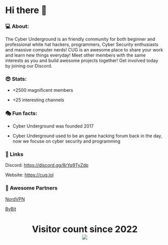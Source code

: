 # Hi there 👋

### 💻 About:
The Cyber Underground is an friendly community for both beginner and professional white hat hackers, programmers, Cyber Security enthusiasts and massive computer nerds! CUG is an awesome place to share your work and learn new things everyday! Meet other members with the same interests as you and build awesome projects together! Get involved today by joining our Discord.

### 😎 Stats:
* +2500 magnificent members

* +25 interesting channels

### 🎭 Fun facts:
* Cyber Underground was founded 2017

* Cyber Underground used to be an game hacking forum back in the day, now we focuse on cyber security and programming

### 👥 Links
Discord: https://discord.gg/8rYq9TyZdp

Website: https://cug.lol

### 🤝 Awesome Partners
[NordVPN](https://go.nordvpn.net/SH4an)

[ByBit](https://partner.bybit.com/b/CUG )

<p> 
  <h1 align="center">Visitor count since 2022<br>
  <img src="https://profile-counter.glitch.me/Cyber-Underground/count.svg" />
    </h1>
</p>

